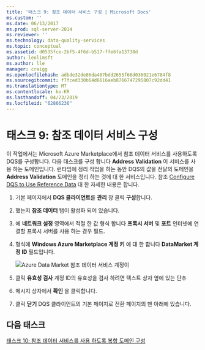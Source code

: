 ```yaml
---
title: '태스크 9: 참조 데이터 서비스 구성 | Microsoft Docs'
ms.custom: ''
ms.date: 06/13/2017
ms.prod: sql-server-2014
ms.reviewer: ''
ms.technology: data-quality-services
ms.topic: conceptual
ms.assetid: d0535fce-2bf5-4f6d-b517-ffe6fa13738d
author: leolimsft
ms.author: lle
manager: craigg
ms.openlocfilehash: adbde32de86da407bdd2655f66d036021e6784f8
ms.sourcegitcommit: f7fced330b64d6616aeb8766747295807c92dd41
ms.translationtype: MT
ms.contentlocale: ko-KR
ms.lasthandoff: 04/23/2019
ms.locfileid: "62866236"
---
```

# <a name="task-9-configuring-a-reference-data-service"></a>태스크 9: 참조 데이터 서비스 구성
  이 작업에서는 Microsoft Azure Marketplace에서 참조 데이터 서비스를 사용하도록 DQS를 구성합니다. 다음 태스크를 구성 합니다 **Address Validation** 이 서비스를 사용 하는 도메인입니다. 런타임에 정리 작업을 하는 동안 DQS의 값을 전달의 도메인을 **Address Validation** 도메인을 정리 하는 것에 대 한 서비스입니다. 참조 [Configure DQS to Use Reference Data](https://msdn.microsoft.com/library/hh213070.aspx) 대 한 자세한 내용은 합니다.  
  
1.  기본 페이지에서 **DQS 클라이언트**를 **관리** 창 클릭 **구성**합니다.  
  
2.  했는지 **참조 데이터** 탭이 활성화 되어 있습니다.  
  
3.  에 **네트워크 설정** 영역에서 적절 한 값 형식 합니다 **프록시 서버** 및 **포트** 인터넷에 연결할 프록시 서버를 사용 하는 경우 필드.  
  
4.  형식에 **Windows Azure Marketplace 계정 키** 에 대 한 합니다 **DataMarket 계정 ID** 필드입니다.  
  
     ![Azure Data Market 참조 데이터 서비스 계정이](../../2014/tutorials/media/et-configuringareferencedataservice.jpg "Azure Data Market 참조 데이터 서비스 계정")  
  
5.  클릭 **유효성 검사** 계정 ID의 유효성을 검사 하려면 텍스트 상자 옆에 있는 단추  
  
6.  메시지 상자에서 **확인** 을 클릭합니다.  
  
7.  클릭 **닫기** DQS 클라이언트의 기본 페이지로 전환 페이지의 맨 아래에 있습니다.  
  
## <a name="next-task"></a>다음 태스크  
 [태스크 10: 참조 데이터 서비스를 사용 하도록 복합 도메인 구성](../../2014/tutorials/task-10-configuring-composite-domain-to-use-reference-data-service.md)  
  
  
